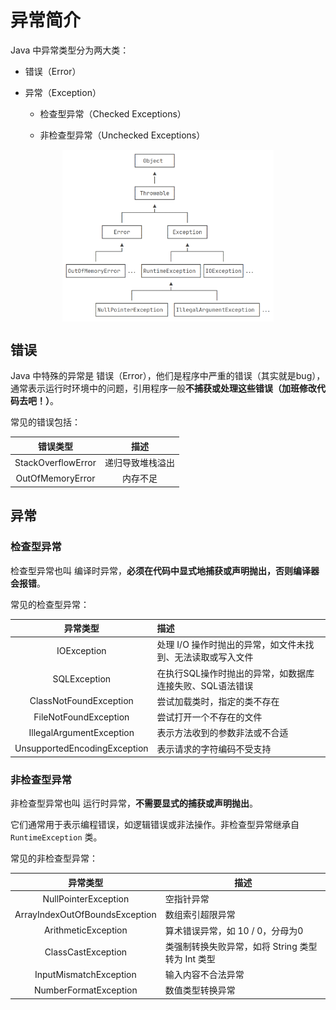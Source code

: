 # 异常简介

Java 中异常类型分为两大类：

- 错误（Error）

- 异常（Exception）

  - 检查型异常（Checked Exceptions）

  - 非检查型异常（Unchecked Exceptions）

<img src="./assets/异常继承图.png" alt="异常继承" style="zoom: 33%; display:block;margin:auto" />



## 错误

Java 中特殊的异常是 错误（Error），他们是程序中严重的错误（其实就是bug），通常表示运行时环境中的问题，引用程序一般**不捕获或处理这些错误（加班修改代码去吧！）**。

常见的错误包括：

|      错误类型      |       描述       |
| :----------------: | :--------------: |
| StackOverflowError | 递归导致堆栈溢出 |
|  OutOfMemoryError  |     内存不足     |



## 异常

### 检查型异常

检查型异常也叫 编译时异常，**必须在代码中显式地捕获或声明抛出，否则编译器会报错**。

常见的检查型异常：

|           异常类型           | 描述                                                        |
| :--------------------------: | :---------------------------------------------------------- |
|         IOException          | 处理 I/O 操作时抛出的异常，如文件未找到、无法读取或写入文件 |
|         SQLException         | 在执行SQL操作时抛出的异常，如数据库连接失败、SQL语法错误    |
|    ClassNotFoundException    | 尝试加载类时，指定的类不存在                                |
|    FileNotFoundException     | 尝试打开一个不存在的文件                                    |
|   IllegalArgumentException   | 表示方法收到的参数非法或不合适                              |
| UnsupportedEncodingException | 表示请求的字符编码不受支持                                  |



### 非检查型异常

非检查型异常也叫 运行时异常，**不需要显式的捕获或声明抛出**。

它们通常用于表示编程错误，如逻辑错误或非法操作。非检查型异常继承自 `RuntimeException` 类。

常见的非检查型异常：

|            异常类型            | 描述                                              |
| :----------------------------: | ------------------------------------------------- |
|      NullPointerException      | 空指针异常                                        |
| ArrayIndexOutOfBoundsException | 数组索引超限异常                                  |
|      ArithmeticException       | 算术错误异常，如 10 / 0，分母为0                  |
|       ClassCastException       | 类强制转换失败异常，如将 String 类型转为 Int 类型 |
|     InputMismatchException     | 输入内容不合法异常                                |
|     NumberFormatException      | 数值类型转换异常                                  |
